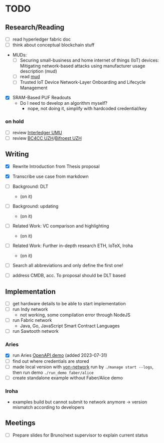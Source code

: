 # TODO

## Research/Reading

- [ ] read hyperledger fabric doc
- [ ] think about conceptual blockchain stuff
- MUDs:
  - [ ] Securing small-business and home internet of things (IoT) devices: Mitigating network-based
        attacks using manufacturer usage description (mud)
  - [ ] read [mud](https://resources.infosecinstitute.com/topic/how-to-mitigate-iot-attacks-using-manufacturer-usage-description-mud/)
  - [ ] Trusted IoT Device Network-Layer Onboarding and Lifecycle Management
- [x] SRAM-Based PUF Readouts
  - Do I need to develop an algorithm myself?
    - nope, not doing it, simplify with hardcoded credential/key

### on hold

- [ ] review [Interledger UMU](https://www.researchgate.net/publication/342255539_An_Interledger_Blockchain_Platform_for_Cross-Border_Management_of_Cybersecurity_Information)
- [ ] review [BC4CC UZH]()/[Bifroest UZH](https://gitlab.ifi.uzh.ch/scheid/bifrost)

## Writing

- [x] Rewrite Introduction from Thesis proposal
- [x] Transcribe use case from markdown
- [ ] Background: DLT
  - (on it)
- [ ] Background: updating
  - (on it)
- [ ] Related Work: VC comparison and highlighting
  - (on it)
- [ ] Related Work: Further in-depth research ETH, IoTeX, Iroha

  - (on it)

- [ ] Search all abbreviations and only define the first one!

- [ ] address CMDB, acc. To proposal should be DLT based

## Implementation

- [ ] get hardware details to be able to start implementation
- [ ] run Indy network
  - not working, some compilation error through NodeJS
- [ ] run Fabric network
  - Java, Go, JavaScript Smart Contract Languages
- [ ] run Sawtooth network

### Aries

- [x] run Aries [OpenAPI demo](https://github.com/hyperledger/aries-cloudagent-python/blob/main/demo/AriesOpenAPIDemo.md) (added 2023-07-31)
- [ ] find out where credentials are stored
- [ ] made local version with [von-network](https://github.com/bcgov/von-network)
    run by `./manage start --logs`, then run demo `./run_demo faber/alice`
- [ ] create standalone example without Faber/Alice demo

### Iroha

- examples build but cannot submit to network anymore -> version mismatch according to developers

## Meetings

- [ ] Prepare slides for Bruno/next supervisor to explain current status

